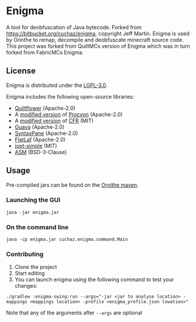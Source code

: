 # Enigma

A tool for deobfuscation of Java bytecode. Forked from <https://bitbucket.org/cuchaz/enigma>, copyright Jeff Martin.
Enigma is used by Orinthe to remap, decompile and deobfuscate minecraft source code.
This project was forked from QuiltMCs version of Enigma which was in turn forked from FabricMCs Enigma.

## License

Enigma is distributed under the [LGPL-3.0](LICENSE).

Enigma includes the following open-source libraries:
 - [Quiltflower](https://github.com/QuiltMC/quiltflower) (Apache-2.0)
 - A [modified version](https://github.com/FabricMC/procyon) of [Procyon](https://bitbucket.org/mstrobel/procyon) (Apache-2.0)
 - A [modified version](https://github.com/FabricMC/cfr) of [CFR](https://github.com/leibnitz27/cfr) (MIT)
 - [Guava](https://github.com/google/guava) (Apache-2.0)
 - [SyntaxPane](https://github.com/Sciss/SyntaxPane) (Apache-2.0)
 - [FlatLaf](https://github.com/JFormDesigner/FlatLaf) (Apache-2.0)
 - [jopt-simple](https://github.com/jopt-simple/jopt-simple) (MIT)
 - [ASM](https://asm.ow2.io/) (BSD-3-Clause)

## Usage

Pre-compiled jars can be found on the [Ornithe maven](https://maven.ornithemc.net/).

### Launching the GUI

`java -jar enigma.jar`

### On the command line

`java -cp enigma.jar cuchaz.enigma.command.Main`

### Contributing
1. Clone the project
2. Start editing
3. You can launch enigma using the following command to test your changes:
```
./gradlew :enigma-swing:run --args="-jar <jar to analyse location> -mappings <mappings location> -profile <enigma_profile.json lowation>"
```
Note that any of the arguments after `--args` are optional

